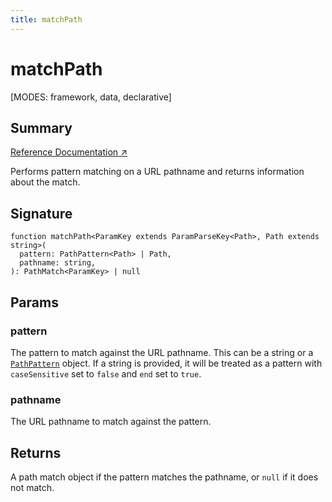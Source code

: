 ```yaml
---
title: matchPath
---
```


# matchPath

<!--
⚠️ ⚠️ IMPORTANT ⚠️ ⚠️ 

Thank you for helping improve our documentation!

This file is auto-generated from the JSDoc comments in the source
code, so please edit the JSDoc comments in the file below and this
file will be re-generated once those changes are merged.

https://github.com/remix-run/react-router/blob/main/packages/react-router/lib/router/utils.ts
-->

[MODES: framework, data, declarative]

## Summary

[Reference Documentation ↗](https://api.reactrouter.com/v7/functions/react_router.matchPath.html)

Performs pattern matching on a URL pathname and returns information about
the match.

## Signature

```tsx
function matchPath<ParamKey extends ParamParseKey<Path>, Path extends string>(
  pattern: PathPattern<Path> | Path,
  pathname: string,
): PathMatch<ParamKey> | null
```

## Params

### pattern

The pattern to match against the URL pathname. This can be a string or a [`PathPattern`](https://api.reactrouter.com/v7/interfaces/react_router.PathPattern.html) object. If a string is provided, it will be
treated as a pattern with `caseSensitive` set to `false` and `end` set to
`true`.

### pathname

The URL pathname to match against the pattern.

## Returns

A path match object if the pattern matches the pathname,
or `null` if it does not match.

